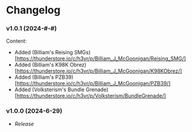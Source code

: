 # **Changelog**

### **v1.0.1 (2024-#-#)**
Content:
- Added (Billiam's Reising SMGs)[https://thunderstore.io/c/h3vr/p/Billiam_J_McGoonigan/Reising_SMG/]
- Added (Billiam's K98K Obrez)[https://thunderstore.io/c/h3vr/p/Billiam_J_McGoonigan/K98KObrez/]
- Added (Billiam's PZB39)[https://thunderstore.io/c/h3vr/p/Billiam_J_McGoonigan/PZB39/]
- Added (Volksterism's Bundle Grenade)[https://thunderstore.io/c/h3vr/p/Volksterism/BundleGrenade/]

### **v1.0.0 (2024-6-29)**
- *Release*